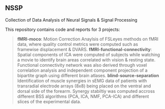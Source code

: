 ## NSSP
Collection of Data Analysis of Neural Signals &amp; Signal Processing

This repository contains code and reports for 3 projects:
> **fMRI-moco**: Motion Correction Anaylsis of FSLeyes methods on fMRI data, where quality control metrics were computed such as framewise displacement & DVARS. 
> **fMRI-functional-connectivity**: Spatial components of ICA were computed of subjects while watching a movie to identify brain areas correlated with vision & resting state. Functional connectivity network was also derived through voxel correlation analysis and independent component projection of a bipartite graph using different brain atlases.
> **blind-source-separation** Identification of muscle synergies in sEMG data of patients with transradial electrode arrays (8x8) being placed on the ventral and dorsal side of the forearm. Synergy stabiltiy was computed accross different BSS algorithms (PCA, ICA, NMF, PCA-ICA) and different slices of the experimental data. 
